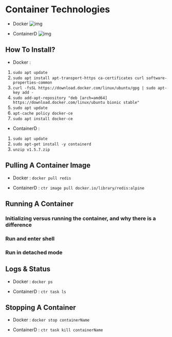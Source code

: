 # Container Technologies  

- Docker  ![img](https://www.docker.com/blog/wp-content/uploads/2013/11/homepage-docker-logo.png)  

- ContainerD  ![img](https://i1.wp.com/www.docker.com/blog/wp-content/uploads/3a660141-cb0c-426b-9b6b-cec7b8a2f548-1.jpg?resize=389%2C117&ssl=1)  

## How To Install?  

- Docker : 
1. ```sudo apt update```  
2. ```sudo apt install apt-transport-https ca-certificates curl software-properties-common```  
3. ```curl -fsSL https://download.docker.com/linux/ubuntu/gpg | sudo apt-key add -```  
4. ```sudo add-apt-repository "deb [arch=amd64] https://download.docker.com/linux/ubuntu bionic stable"```  
5. ```sudo apt update```  
6. ```apt-cache policy docker-ce```  
7. ```sudo apt install docker-ce```  

- ContainerD : 
1. ```sudo apt update``` 
2. ```sudo apt-get install -y containerd```
3. ```unzip v1.5.7.zip```

##  Pulling A Container Image  

- Docker : ```docker pull redis```  

- ContainerD : ```ctr image pull docker.io/library/redis:alpine```  

## Running A Container

### Initializing versus running the container, and why there is a difference

### Run and enter shell

### Run in detached mode


##  Logs & Status

- Docker : ```docker ps```  

- ContainerD : ```ctr task ls```  

## Stopping A Container

- Docker : ```docker stop containerName```  

- ContainerD : ```ctr task kill containerName```  

